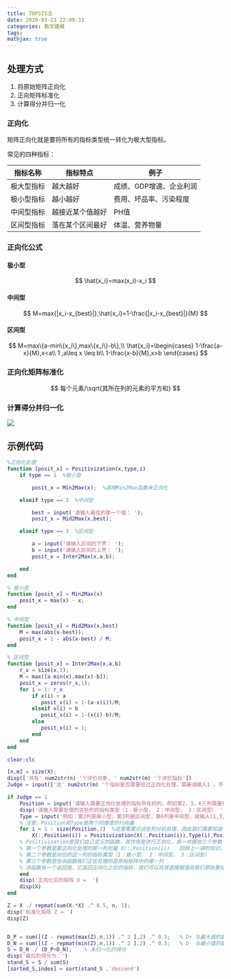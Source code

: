 ```yaml
---
title: TOPSIS法
date: 2020-03-23 22:09:33
categories: 数学建模
tags:
mathjax: true
---
```


## 处理方式

1. 将原始矩阵正向化
2. 正向矩阵标准化
3. 计算得分并归一化

### 正向化

矩阵正向化就是要将所有的指标类型统一转化为极大型指标。

常见的四种指标：

指标名称|指标特点|例子
-|-|-
极大型指标|越大越好|成绩、GDP增速、企业利润
极小型指标|越小越好|费用、坏品率、污染程度
中间型指标|越接近某个值越好|PH值
区间型指标|落在某个区间最好|体温、营养物量

### 正向化公式

#### 极小型

$$
\hat{x_i}=max(x_i)-x_i
$$

#### 中间型

$$
M=max{|x_i-x_{best}|},\hat{x_i}=1-\frac{|x_i-x_{best}|}{M}
$$

#### 区间型

$$
M=max\{a-min\{x_i\},max\{x_i\}-b\},\\
\hat{x_i}=\begin{cases}
    1-\frac{a-x}{M},x<a\\
    1       ,a\leq x \leq b\\
    1-\frac{x-b}{M},x>b
\end{cases}
$$

### 正向化矩阵标准化

$$
每个元素/\sqrt{其所在列的元素的平方和}
$$

### 计算得分并归一化

<img src="http://m.qpic.cn/psc?/V11NehB63qJi50/xZikVHqhLrt9jsfqm9tF*Qh93FBXh*GEN2j3mjdM3b6eO1sgHCoODTzD6Kuz4kQLBl66VHXe7VE2RGlxBUr7IA!!/b&bo=AQRrAgAAAAARB1w!&rf=viewer_4">

## 示例代码

``` matlab
%正向化处理
function [posit_x] = Positivization(x,type,i)
    if type == 1  %极小型

        posit_x = Min2Max(x);  %调用Min2Max函数来正向化

    elseif type == 2  %中间型

        best = input('请输入最佳的那一个值： ');
        posit_x = Mid2Max(x,best);

    elseif type == 3  %区间型

        a = input('请输入区间的下界： ');
        b = input('请输入区间的上界： '); 
        posit_x = Inter2Max(x,a,b);

    end
end

% 极小型
function [posit_x] = Min2Max(x)
    posit_x = max(x) - x;
end

% 中间型
function [posit_x] = Mid2Max(x,best)
    M = max(abs(x-best));
    posit_x = 1 - abs(x-best) / M;
end

% 区间型
function [posit_x] = Inter2Max(x,a,b)
    r_x = size(x,1);  
    M = max([a-min(x),max(x)-b]);
    posit_x = zeros(r_x,1);   
    for i = 1: r_x
        if x(i) < a
           posit_x(i) = 1-(a-x(i))/M;
        elseif x(i) > b
           posit_x(i) = 1-(x(i)-b)/M;
        else
           posit_x(i) = 1;
        end
    end
end

clear;clc

[n,m] = size(X);
disp(['共有' num2str(n) '个评价对象, ' num2str(m) '个评价指标']) 
Judge = input(['这' num2str(m) '个指标是否需要经过正向化处理，需要请输入1 ，不需要输入0：  ']);

if Judge == 1
    Position = input('请输入需要正向化处理的指标所在的列，例如第2、3、6三列需要处理，那么你需要输入[2,3,6]： '); %[2,3,4]
    disp('请输入需要处理的这些列的指标类型（1：极小型， 2：中间型， 3：区间型） ')
    Type = input('例如：第2列是极小型，第3列是区间型，第6列是中间型，就输入[1,3,2]：  '); 
    % 注意，Position和Type是两个同维度的行向量
    for i = 1 : size(Position,2)  %这里需要对这些列分别处理，因此我们需要知道一共要处理的次数，即循环的次数
        X(:,Position(i)) = Positivization(X(:,Position(i)),Type(i),Position(i));
    % Positivization是我们自己定义的函数，其作用是进行正向化，其一共接收三个参数
    % 第一个参数是要正向化处理的那一列向量 X(:,Position(i))   回顾上一讲的知识，X(:,n)表示取第n列的全部元素
    % 第二个参数是对应的这一列的指标类型（1：极小型， 2：中间型， 3：区间型）
    % 第三个参数是告诉函数我们正在处理的是原始矩阵中的哪一列
    % 该函数有一个返回值，它返回正向化之后的指标，我们可以将其直接赋值给我们原始要处理的那一列向量
    end
    disp('正向化后的矩阵 X =  ')
    disp(X)
end

Z = X ./ repmat(sum(X.*X) .^ 0.5, n, 1);
disp('标准化矩阵 Z = ')
disp(Z)


D_P = sum([(Z - repmat(max(Z),n,1)) .^ 2 ],2) .^ 0.5;   % D+ 与最大值的距离向量
D_N = sum([(Z - repmat(min(Z),n,1)) .^ 2 ],2) .^ 0.5;   % D- 与最小值的距离向量
S = D_N ./ (D_P+D_N);    % 未归一化的得分
disp('最后的得分为：')
stand_S = S / sum(S)
[sorted_S,index] = sort(stand_S ,'descend')
```